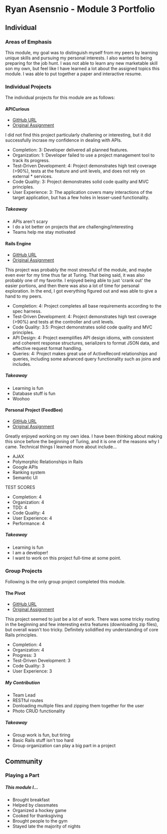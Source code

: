 # Ryan Asensnio - Module 3 Portfolio

## Individual

### Areas of Emphasis

This module, my goal was to distinguish myself from my peers by learning unique skills and pursuing my personal interests. I also wanted to being preparing for the job hunt. I was not able to learn any new marketable skill son my own, but feel like I have learned a lot about the assigned topics this module. I was able to put together a paper and interactive resume.

### Individual Projects

The individual projects for this module are as follows:

#### APICurious 

* [GitHub URL](https://github.com/rasensio1/github-mock)
* [Original Assignment](https://github.com/turingschool/lesson_plans/blob/master/ruby_03-professional_rails_applications/apicurious.md)

I did not find this project particularly challening or interesting, but it did successfully incrase my confidence in dealing with APIs.


 * Completion: 3: Developer delivered all planned features.
 * Organization: 1: Developer failed to use a project management tool to track its progress.
 * Test-Driven Development: 4: Project demonstrates high test coverage (>90%), tests at the feature and unit levels, and does not rely on external * services.
 * Code Quality: 3: Project demonstrates solid code quality and MVC principles.
 * User Experience: 3: The application covers many interactions of the target application, but has a few holes in lesser-used functionality.

##### Takeaway

  * APIs aren't scary
  * I do a lot better on projects that are challenging/interesting
  * Teams help me stay motivated

#### Rails Engine

  * [GitHub URL](https://github.com/rasensio1/rails_engine)
  * [Original Assignment](https://github.com/turingschool/lesson_plans/blob/master/ruby_03-professional_rails_applications/rails_engine.md)

  This project was probably the most stressful of the module, and maybe even ever for my time thus far at Turing. That being said, it was also probably one of my favorite. I enjoyed being able to just 'crank out' the easier portions, and then there was also a lot of time for personal exploration. In the end, I got everything figured out and was able to give a hand to my peers.


 * Completion: 4: Project completes all base requirements according to the spec harness.
 * Test-Driven Development: 4: Project demonstrates high test coverage (>90%) and tests at the controller and unit levels.
 * Code Quality: 3.5: Project demonstrates solid code quality and MVC principles.
 * API Design: 4: Project exemplifies API design idioms, with consistent and coherent response structures, serializers to format JSON data, and effective request format handling.
 * Queries: 4: Project makes great use of ActiveRecord relationships and queries, including some advanced query functionality such as joins and includes.

##### Takeaway

  * Learning is fun
  * Database stuff is fun
  * Woohoo

#### Personal Project (FeedBee)

  * [GitHub URL](https://github.com/rasensio1/feedbee)
  * [Original Assignment](https://github.com/turingschool/lesson_plans/blob/master/ruby_03-professional_rails_applications/self_directed_project.md)

  Greatly enjoyed working on my own idea. I have been thinking about making this since before the beginning of Turing, and it is one of the reasons why I came. Technical things I learned more about include...

  * AJAX
  * Polymorphic Relationships in Rails
  * Google APIs
  * Ranking system
  * Semantic UI

  TEST SCORES

  * Completion: 4
  * Organization: 4 
  * TDD: 4
  * Code Quality: 4
  * User Experience: 4
  * Performance: 4

##### Takeaway

  * Learning is fun
  * I am a developer!
  * I want to work on this project full-time at some point.

### Group Projects

Following is the only group project completed this module.

#### The Pivot

  * [GitHub URL](https://github.com/rasensio1/the_pivot)
  * [Original Assignment](https://github.com/turingschool/lesson_plans/blob/master/ruby_03-professional_rails_applications/the_pivot.md)

  This project seemed to just be a lot of work. There was some tricky routing in the beginning and few interesting extra features (downloading zip files), but overall wasn't too tricky. Definitely solidified my understanding of core Rails principles.

 * Completion: 4
 * Organization: 4
 * Progress: 3
 * Test-Driven Development: 3
 * Code Quality: 3
 * User Experience: 3

##### My Contribution

 * Team Lead
 * RESTful routes
 * Donloading multiple files and zipping them together for the user
 * Photo CRUD functionality
  
##### Takeaway

 * Group work is fun, but tiring
 * Basic Rails stuff isn't too hard
 * Group organization can play a big part in a project

## Community

### Playing a Part

##### This module I...
 * Brought breakfast
 * Helped by classmates
 * Organized a hockey game
 * Cooked for thanksgiving
 * Brought people to the gym
 * Stayed late the majority of nights

